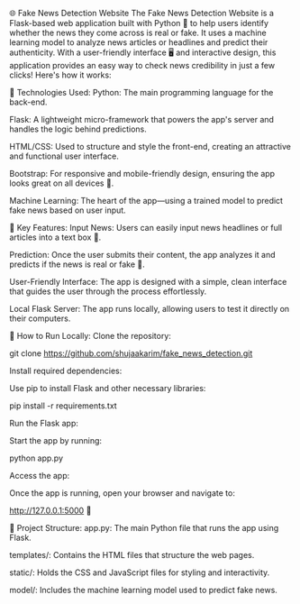 🌐 Fake News Detection Website
The Fake News Detection Website is a Flask-based web application built with Python 🐍 to help users identify whether the news they come across is real or fake. It uses a machine learning model to analyze news articles or headlines and predict their authenticity. With a user-friendly interface 🖥️ and interactive design, this application provides an easy way to check news credibility in just a few clicks! Here's how it works:

🔧 Technologies Used:
Python: The main programming language for the back-end.

Flask: A lightweight micro-framework that powers the app's server and handles the logic behind predictions.

HTML/CSS: Used to structure and style the front-end, creating an attractive and functional user interface.

Bootstrap: For responsive and mobile-friendly design, ensuring the app looks great on all devices 📱.

Machine Learning: The heart of the app—using a trained model to predict fake news based on user input.

🌟 Key Features:
Input News: Users can easily input news headlines or full articles into a text box 📰.

Prediction: Once the user submits their content, the app analyzes it and predicts if the news is real or fake 🤖.

User-Friendly Interface: The app is designed with a simple, clean interface that guides the user through the process effortlessly.

Local Flask Server: The app runs locally, allowing users to test it directly on their computers.

🚀 How to Run Locally:
Clone the repository:

git clone https://github.com/shujaakarim/fake_news_detection.git

Install required dependencies:

Use pip to install Flask and other necessary libraries:

pip install -r requirements.txt

Run the Flask app:

Start the app by running:

python app.py

Access the app:

Once the app is running, open your browser and navigate to:

http://127.0.0.1:5000 🔗

📂 Project Structure:
app.py: The main Python file that runs the app using Flask.

templates/: Contains the HTML files that structure the web pages.

static/: Holds the CSS and JavaScript files for styling and interactivity.

model/: Includes the machine learning model used to predict fake news.

